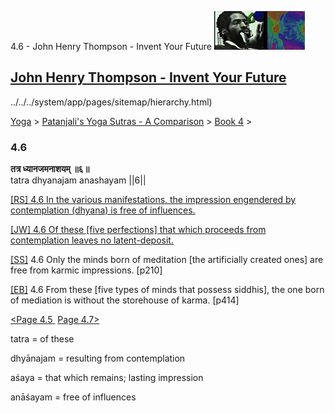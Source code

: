4.6 - John Henry Thompson - Invent Your Future [![John Henry Thompson - Invent Your Future](../../../_/rsrc/1329567069254/config/customLogo.gif-revision=6.png)](../../../index.html)

[John Henry Thompson - Invent Your Future](../../../index.html)
---------------------------------------------------------------

../../../system/app/pages/sitemap/hierarchy.html)
    

[Yoga](../../../yoga.html)‎ > ‎[Patanjali's Yoga Sutras - A Comparison](../../patanjani.html)‎ > ‎[Book 4](../book-4.html)‎ > ‎

### 4.6

**तत्र ध्यानजमनाशयम् ॥६॥**  
tatra dhyanajam anashayam ||6||  
  
  
[\[RS\] 4.6 In the various manifestations, the impression engendered by contemplation (dhyana) is free of influences.](http://www.ashtangayoga.info/source-texts/yoga-sutra-patanjali/chapter-4/item/tatra-dhyanajam-anashayam-6/)  
  
[\[JW\] 4.6 Of these \[five perfections\] that which proceeds from contemplation leaves no latent-deposit.](http://books.google.com/books?id=YzFImjtOxUwC&pg=PA304&ci=177%2C674%2C775%2C57&source=bookclip)  
  
[\[SS\]](http://www.amazon.com/Yoga-Sutras-Patanjali-Commentary-Satchidananda/dp/0932040381) 4.6 Only the minds born of meditation \[the artificially created ones\] are free from karmic impressions. \[p210\]  
  
[\[EB\]](http://www.amazon.com/Yoga-Sutras-Patanjali-Translation-Commentary/dp/0865477361/ref=sr_1_1?ie=UTF8&s=books&qid=1250508322&sr=1-1) 4.6 From these \[five types of minds that possess siddhis\], the one born of mediation is without the storehouse of karma. \[p414\]  
  
  
[<Page 4.5](45.html)[ ](45.html) [Page 4.7>](47.html)  

tatra = of these  
  
dhyānajam = resulting from contemplation  
  
aśaya = that which remains; lasting impression  
  
anāśayam = free of influences

